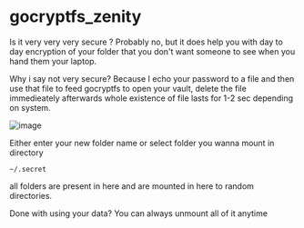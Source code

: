 # gocryptfs_zenity

Is it very very very secure ? Probably no, but it does help you with day to day encryption of your folder that you don't want someone to see when you hand them your laptop.

Why i say not very secure? Because I echo your password to a file and then use that file to feed gocryptfs to open your vault, delete the file immedieately afterwards whole existence of file lasts for 1-2 sec depending on system.


![image](https://user-images.githubusercontent.com/40721108/114630944-48e90880-9cd9-11eb-904b-3913fb3ee8f0.png)

Either enter your new folder name or select folder you wanna mount in directory 

``` ~/.secret ``` 

all folders are present in here and are mounted in here to random directories.

Done with using your data? You can always unmount all of it anytime
